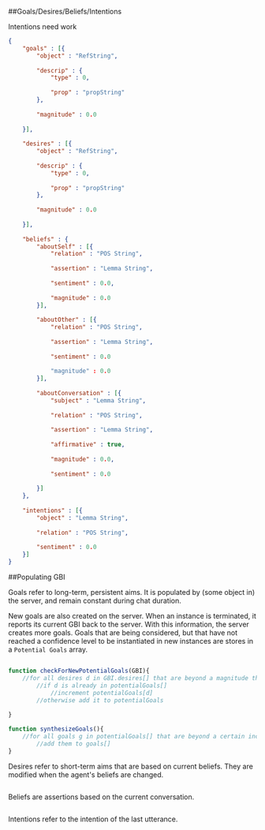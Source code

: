 ##Goals/Desires/Beliefs/Intentions

Intentions need work

```json
{
	"goals" : [{
		"object" : "RefString",
		
		"descrip" : {
			"type" : 0,
			
			"prop" : "propString"
		},
		
		"magnitude" : 0.0
					
	}],
	
	"desires" : [{
		"object" : "RefString",
		
		"descrip" : {
			"type" : 0,
			
			"prop" : "propString"
		},
		
		"magnitude" : 0.0
					
	}],
	
	"beliefs" : {
		"aboutSelf" : [{
			"relation" : "POS String",
			
			"assertion" : "Lemma String",
			
			"sentiment" : 0.0,
			
			"magnitude" : 0.0
		}],
		
		"aboutOther" : [{
			"relation" : "POS String",
			
			"assertion" : "Lemma String",
			
			"sentiment" : 0.0
			
			"magnitude" : 0.0
		}],
		
		"aboutConversation" : [{
			"subject" : "Lemma String",
			
			"relation" : "POS String",
			
			"assertion" : "Lemma String",
			
			"affirmative" : true,
			
			"magnitude" : 0.0,
			
			"sentiment" : 0.0
			
		}]
	},
	
	"intentions" : [{
		"object" : "Lemma String",
		
		"relation" : "POS String",
		
		"sentiment" : 0.0
	}]
}
```

##Populating GBI

Goals refer to long-term, persistent aims. It is populated by (some object in) the server, 
and remain constant during chat duration. 

New goals are also created on the server. When an instance is terminated, it reports its
current GBI back to the server. With this information, the server creates more goals. Goals
that are being considered, but that have not reached a confidence level to be instantiated 
in new instances are stores in a ```Potential Goals``` array.

```javascript

function checkForNewPotentialGoals(GBI){
	//for all desires d in GBI.desires[] that are beyond a magnitude threshold
		//if d is already in potentialGoals[]
			//increment potentialGoals[d]
		//otherwise add it to potentialGoals
		
}

function synthesizeGoals(){
	//for all goals g in potentialGoals[] that are beyond a certain increment threshold
		//add them to goals[]
} 
```
Desires refer to short-term aims that are based on current beliefs. They are modified when
the agent's beliefs are changed.

```javascript
```

Beliefs are assertions based on the current conversation.
```javascript
```
Intentions refer to the intention of the last utterance.
```javascript
```
